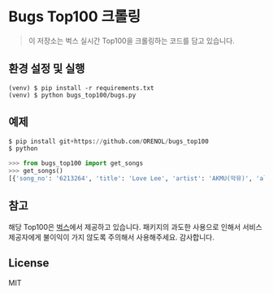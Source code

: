 # Bugs Top100 크롤링

> 이 저장소는 벅스 실시간 Top100을 크롤링하는 코드를 담고 있습니다.

## 환경 설정 및 실행

```bas
(venv) $ pip install -r requirements.txt
(venv) $ python bugs_top100/bugs.py
```

## 예제

```python
$ pip install git+https://github.com/ORENOL/bugs_top100
$ python

>>> from bugs_top100 import get_songs
>>> get_songs()
[{'song_no': '6213264', 'title': 'Love Lee', 'artist': 'AKMU(악뮤)', 'album': 'Love Lee'}, {'song_no': '6208880', 'title': 'ETA', 'artist': 'NewJeans', 'album': "NewJeans 2nd EP 'Get Up'"}, {'song_no': '6213265', 'title': '후라이의 꿈', 'artist': 'AKMU(악뮤)', 'album': 'Love Lee'}, {'song_no': '6211874', 'title': 'Fast Forward', 'artist': '전소미', 'album': 'GAME PLAN'}, {'song_no': '6206291', 'title': 'Super Shy', 'artist': 'NewJeans', 'album': "NewJeans 2nd EP 'Get Up'"}, {'song_no': '6207490', 'title': 'Seven (feat. Latto) - Clean Ver.', 'artist': '정국', 'album': 'Seven (feat. Latto) - Clean Ver.'}, {'song_no': '6196923', 'title': '헤어지자 말해요', 'artist': '박재정', 'album': '1집 Alone'}, {'song_no': '6206268', 'title': 'New Jeans', 'artist': 'NewJeans', 'album': "NewJea ...
```

## 참고

해당 Top100은 [벅스](https://music.bugs.co.kr/)에서 제공하고 있습니다. 패키지의 과도한 사용으로 인해서 서비스 제공자에게 불이익이 가지 않도록 주의해서 사용해주세요. 감사합니다.

## License

MIT
